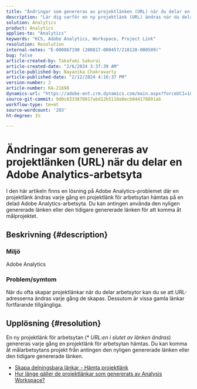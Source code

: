 ```yaml
---
title: "Ändringar som genereras av projektlänken (URL) när du delar en Adobe Analytics-arbetsyta"
description: "Lär dig varför en ny projektlänk (URL) ändras när du delar en Adobe Analytics-arbetsyta. Du kan använda den gamla länken eller den nya länken för att få åtkomst."
solution: Analytics
product: Analytics
applies-to: "Analytics"
keywords: "KCS, Adobe Analytics, Workspace, Project Link"
resolution: Resolution
internal-notes: "E-000867190 (200817-000457/210120-000509)"
bug: false
article-created-by: Takafumi Sakurai
article-created-date: "2/6/2024 3:37:39 AM"
article-published-by: Nayanika Chakravarty
article-published-date: "2/12/2024 4:16:37 PM"
version-number: 3
article-number: KA-21698
dynamics-url: "https://adobe-ent.crm.dynamics.com/main.aspx?forceUCI=1&pagetype=entityrecord&etn=knowledgearticle&id=a50b240d-a1c4-ee11-9079-6045bd0067ea"
source-git-commit: 9d0c6333870017abd12b5110a8ecb044178801ab
workflow-type: tm+mt
source-wordcount: '203'
ht-degree: 1%

---
```


# Ändringar som genereras av projektlänken (URL) när du delar en Adobe Analytics-arbetsyta


I den här artikeln finns en lösning på Adobe Analytics-problemet där en projektlänk ändras varje gång en projektlänk för arbetsytan hämtas på en delad Adobe Analytics-arbetsyta. Du kan antingen använda den nyligen genererade länken eller den tidigare genererade länken för att komma åt målprojektet.

## Beskrivning {#description}


### Miljö

Adobe Analytics

### Problem/symtom

När du ofta skapar projektlänkar när du delar arbetsytor kan du se att URL-adresserna ändras varje gång de skapas. Dessutom är vissa gamla länkar fortfarande tillgängliga.


## Upplösning {#resolution}


En ny projektlänk för arbetsytan (\* *URL:en i slutet av länken ändras*) genereras varje gång en projektlänk för arbetsytan hämtas. Du kan komma åt målarbetsytans projekt från antingen den nyligen genererade länken eller den tidigare genererade länken.

- [Skapa delningsbara länkar - Hämta projektlänk](https://experienceleague.adobe.com/docs/analytics/analyze/analysis-workspace/curate-share/shareable-links.html)
- [Hur länge gäller de projektlänkar som genererats av Analysis Workspace?](https://experienceleague.adobe.com/docs/experience-cloud-kcs/kbarticles/KA-21274.html)


